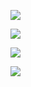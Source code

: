[![](https://github-readme-stats.vercel.app/api/wakatime?username=blfunex&theme=react&layout=compact)](//github.com/blfunex/)

[![](https://github-readme-stats.vercel.app/api?username=blfunex&count_private=true&theme=react&show_icons=true)](//github.com/blfunex/)

[![](https://github-readme-stats.vercel.app/api/top-langs/?username=blfunex&layout=compact&count_private=true&theme=react)](//github.com/blfunex/)

[![](https://github-readme-stats.vercel.app/api/pin/?username=blfunex&repo=nw-ts-game&theme=react)](//github.com/blfunex/nw-ts-game/)
